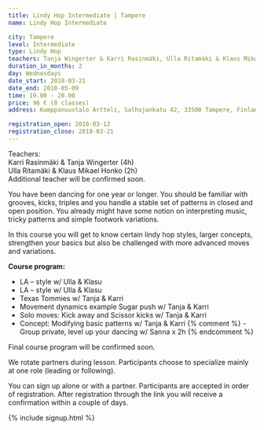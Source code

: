 ```yaml
---
title: Lindy Hop Intermediate | Tampere
name: Lindy Hop Intermediate

city: Tampere
level: Intermediate
type: Lindy Hop
teachers: Tanja Wingerter & Karri Rasinmäki, Ulla Ritamäki & Klaus Mikael Honko
duration_in_months: 2
day: Wednesdays
date_start: 2018-03-21
date_end: 2018-05-09
time: 19.00 - 20.00
price: 96 € (8 classes)
address: Kumppanuustalo Artteli, Salhojankatu 42, 33500 Tampere, Finland

registration_open: 2018-03-12
registration_close: 2018-03-21
---
```


Teachers:  
Karri Rasinmäki & Tanja Wingerter (4h)  
Ulla Ritamäki & Klaus Mikael Honko (2h)  
Additional teacher will be confirmed soon.

You have been dancing for one year or longer. You should be familiar with grooves, kicks, triples and you handle a stable set of patterns in closed and open position. You already might have some notion on interpreting music, tricky patterns and simple footwork variations.

In this course you will get to know certain lindy hop styles, larger concepts, strengthen your basics but also be challenged with more advanced moves and variations.

__Course program:__

- LA – style w/ Ulla & Klasu
- LA – style w/ Ulla & Klasu
- Texas Tommies w/ Tanja & Karri
- Movement dynamics example Sugar push w/ Tanja & Karri
- Solo moves: Kick away and Scissor kicks w/ Tanja & Karri
- Concept: Modifying basic patterns w/ Tanja & Karri
{% comment %} - Group private, level up your dancing w/ Sanna x 2h {% endcomment %}

Final course program will be confirmed soon.

We rotate partners during lesson. Participants choose to specialize mainly at one role (leading or following).

You can sign up alone or with a partner. Participants are accepted in order of registration. After registration through the link you will receive a confirmation within a couple of days.

{% include signup.html %}
